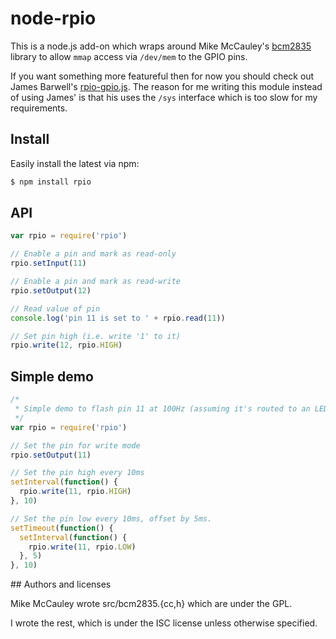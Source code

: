 node-rpio
=========

This is a node.js add-on which wraps around Mike McCauley's
[bcm2835](http://www.open.com.au/mikem/bcm2835/) library to allow `mmap`
access via `/dev/mem` to the GPIO pins.

If you want something more featureful then for now you should check out James
Barwell's [rpio-gpio.js](https://github.com/JamesBarwell/rpi-gpio.js).  The
reason for me writing this module instead of using James' is that his uses the
`/sys` interface which is too slow for my requirements.

## Install

Easily install the latest via npm:

```bash
$ npm install rpio
```

## API

```js
var rpio = require('rpio')

// Enable a pin and mark as read-only
rpio.setInput(11)

// Enable a pin and mark as read-write
rpio.setOutput(12)

// Read value of pin
console.log('pin 11 is set to ' + rpio.read(11))

// Set pin high (i.e. write '1' to it)
rpio.write(12, rpio.HIGH)
```

## Simple demo

```js
/*
 * Simple demo to flash pin 11 at 100Hz (assuming it's routed to an LED).
 */
var rpio = require('rpio')

// Set the pin for write mode
rpio.setOutput(11)

// Set the pin high every 10ms
setInterval(function() {
  rpio.write(11, rpio.HIGH)
}, 10)

// Set the pin low every 10ms, offset by 5ms.
setTimeout(function() {
  setInterval(function() {
    rpio.write(11, rpio.LOW)
  }, 5)
}, 10)
```

## Authors and licenses

Mike McCauley wrote src/bcm2835.{cc,h} which are under the GPL.

I wrote the rest, which is under the ISC license unless otherwise specified.
